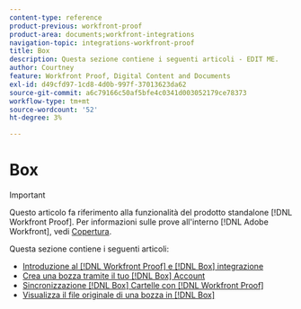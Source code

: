 ```yaml
---
content-type: reference
product-previous: workfront-proof
product-area: documents;workfront-integrations
navigation-topic: integrations-workfront-proof
title: Box
description: Questa sezione contiene i seguenti articoli - EDIT ME.
author: Courtney
feature: Workfront Proof, Digital Content and Documents
exl-id: d49cfd97-1cd8-4d0b-997f-37013623da62
source-git-commit: a6c79166c50af5bfe4c0341d003052179ce78373
workflow-type: tm+mt
source-wordcount: '52'
ht-degree: 3%

---
```


# Box

>[!IMPORTANT]
>
>Questo articolo fa riferimento alla funzionalità del prodotto standalone [!DNL Workfront Proof]. Per informazioni sulle prove all&#39;interno [!DNL Adobe Workfront], vedi [Copertura](../../../review-and-approve-work/proofing/proofing.md).

Questa sezione contiene i seguenti articoli:

* [Introduzione al [!DNL Workfront Proof] e [!DNL Box] integrazione](../../../workfront-proof/wp-integrations/box/introduction-to-box.md)
* [Crea una bozza tramite il tuo [!DNL Box] Account](../../../workfront-proof/wp-integrations/box/create-proof-box-account.md)
* [Sincronizzazione [!DNL Box] Cartelle con [!DNL Workfront Proof]](../../../workfront-proof/wp-integrations/box/sycn-box-folder.md)
* [Visualizza il file originale di una bozza in [!DNL Box]](../../../workfront-proof/wp-integrations/box/view-proof-original-file-box.md)
